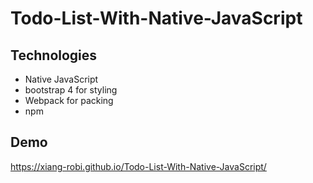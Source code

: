 # Todo-List-With-Native-JavaScript

## Technologies
* Native JavaScript
* bootstrap 4 for styling
* Webpack for packing
* npm

## Demo
https://xiang-robi.github.io/Todo-List-With-Native-JavaScript/
